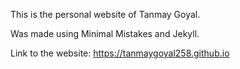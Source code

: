 This is the personal website of Tanmay Goyal.

Was made using Minimal Mistakes and Jekyll.

Link to the website: https://tanmaygoyal258.github.io